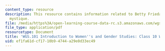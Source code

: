 ```yaml
---
content_type: resource
description: This resource contains information related to Betty Friedan's the feminine
  mystique.
file: /media/https%3A/open-learning-course-data-rc.s3.amazonaws.com/wgs-101-introduction-to-womens-and-gender-studies-fall-2014/ef1fa61dcf1710b94744a29e0d33ec49_MITWGS_101F14_InClass10.pdf
file_type: application/pdf
resourcetype: Document
title: 'WGS.101 Introduction to Women''s and Gender Studies: Class 10 Writing'
uid: ef1fa61d-cf17-10b9-4744-a29e0d33ec49
---
```

